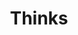 ---
title: "Thinks"
header:
  overlay_image: "/assets/images/thinks.jpg"
permalink: /thinks
layout: category
taxonomy: thinks
---